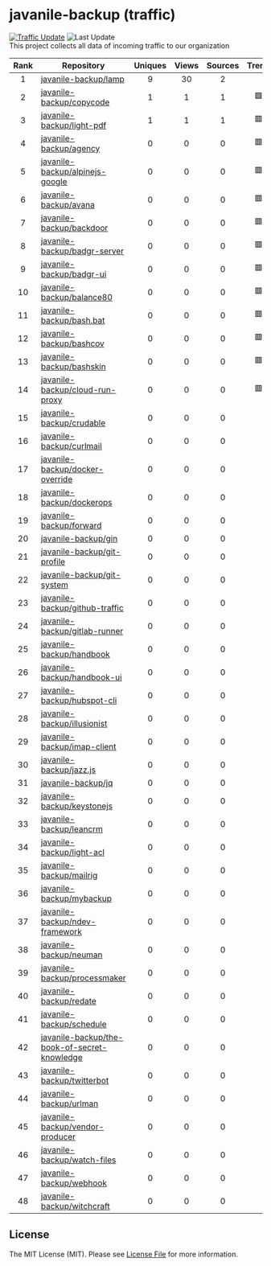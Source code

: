 # javanile-backup (traffic)
[![Traffic Update](https://github.com/javanile/github-traffic/actions/workflows/update.yml/badge.svg)](https://github.com/javanile/github-traffic/actions/workflows/update.yml)
![Last Update](https://img.shields.io/badge/Last%20Update-2024--10--13%2008%3A27%3A43%20UTC-blue)  
This project collects all data of incoming traffic to our organization  

| Rank | Repository | Uniques | Views | Sources | Trend |
|:----:|------------|:-----:|:-------:|:-------:|:-----:|
| 1 | [javanile-backup/lamp](https://github.com/javanile-backup/lamp) | 9 | 30 | 2 |  |
| 2 | [javanile-backup/copycode](https://github.com/javanile-backup/copycode) | 1 | 1 | 1 | 🟩 |
| 3 | [javanile-backup/light-pdf](https://github.com/javanile-backup/light-pdf) | 1 | 1 | 1 | 🟥 |
| 4 | [javanile-backup/agency](https://github.com/javanile-backup/agency) | 0 | 0 | 0 | 🟥 |
| 5 | [javanile-backup/alpinejs-google](https://github.com/javanile-backup/alpinejs-google) | 0 | 0 | 0 | 🟥 |
| 6 | [javanile-backup/avana](https://github.com/javanile-backup/avana) | 0 | 0 | 0 | 🟥 |
| 7 | [javanile-backup/backdoor](https://github.com/javanile-backup/backdoor) | 0 | 0 | 0 | 🟥 |
| 8 | [javanile-backup/badgr-server](https://github.com/javanile-backup/badgr-server) | 0 | 0 | 0 | 🟥 |
| 9 | [javanile-backup/badgr-ui](https://github.com/javanile-backup/badgr-ui) | 0 | 0 | 0 | 🟥 |
| 10 | [javanile-backup/balance80](https://github.com/javanile-backup/balance80) | 0 | 0 | 0 | 🟥 |
| 11 | [javanile-backup/bash.bat](https://github.com/javanile-backup/bash.bat) | 0 | 0 | 0 | 🟥 |
| 12 | [javanile-backup/bashcov](https://github.com/javanile-backup/bashcov) | 0 | 0 | 0 | 🟥 |
| 13 | [javanile-backup/bashskin](https://github.com/javanile-backup/bashskin) | 0 | 0 | 0 | 🟥 |
| 14 | [javanile-backup/cloud-run-proxy](https://github.com/javanile-backup/cloud-run-proxy) | 0 | 0 | 0 | 🟥 |
| 15 | [javanile-backup/crudable](https://github.com/javanile-backup/crudable) | 0 | 0 | 0 |  |
| 16 | [javanile-backup/curlmail](https://github.com/javanile-backup/curlmail) | 0 | 0 | 0 |  |
| 17 | [javanile-backup/docker-override](https://github.com/javanile-backup/docker-override) | 0 | 0 | 0 |  |
| 18 | [javanile-backup/dockerops](https://github.com/javanile-backup/dockerops) | 0 | 0 | 0 |  |
| 19 | [javanile-backup/forward](https://github.com/javanile-backup/forward) | 0 | 0 | 0 |  |
| 20 | [javanile-backup/gin](https://github.com/javanile-backup/gin) | 0 | 0 | 0 |  |
| 21 | [javanile-backup/git-profile](https://github.com/javanile-backup/git-profile) | 0 | 0 | 0 |  |
| 22 | [javanile-backup/git-system](https://github.com/javanile-backup/git-system) | 0 | 0 | 0 |  |
| 23 | [javanile-backup/github-traffic](https://github.com/javanile-backup/github-traffic) | 0 | 0 | 0 |  |
| 24 | [javanile-backup/gitlab-runner](https://github.com/javanile-backup/gitlab-runner) | 0 | 0 | 0 |  |
| 25 | [javanile-backup/handbook](https://github.com/javanile-backup/handbook) | 0 | 0 | 0 |  |
| 26 | [javanile-backup/handbook-ui](https://github.com/javanile-backup/handbook-ui) | 0 | 0 | 0 |  |
| 27 | [javanile-backup/hubspot-cli](https://github.com/javanile-backup/hubspot-cli) | 0 | 0 | 0 |  |
| 28 | [javanile-backup/illusionist](https://github.com/javanile-backup/illusionist) | 0 | 0 | 0 |  |
| 29 | [javanile-backup/imap-client](https://github.com/javanile-backup/imap-client) | 0 | 0 | 0 |  |
| 30 | [javanile-backup/jazz.js](https://github.com/javanile-backup/jazz.js) | 0 | 0 | 0 |  |
| 31 | [javanile-backup/jq](https://github.com/javanile-backup/jq) | 0 | 0 | 0 |  |
| 32 | [javanile-backup/keystonejs](https://github.com/javanile-backup/keystonejs) | 0 | 0 | 0 |  |
| 33 | [javanile-backup/leancrm](https://github.com/javanile-backup/leancrm) | 0 | 0 | 0 |  |
| 34 | [javanile-backup/light-acl](https://github.com/javanile-backup/light-acl) | 0 | 0 | 0 |  |
| 35 | [javanile-backup/mailrig](https://github.com/javanile-backup/mailrig) | 0 | 0 | 0 |  |
| 36 | [javanile-backup/mybackup](https://github.com/javanile-backup/mybackup) | 0 | 0 | 0 |  |
| 37 | [javanile-backup/ndev-framework](https://github.com/javanile-backup/ndev-framework) | 0 | 0 | 0 |  |
| 38 | [javanile-backup/neuman](https://github.com/javanile-backup/neuman) | 0 | 0 | 0 |  |
| 39 | [javanile-backup/processmaker](https://github.com/javanile-backup/processmaker) | 0 | 0 | 0 |  |
| 40 | [javanile-backup/redate](https://github.com/javanile-backup/redate) | 0 | 0 | 0 |  |
| 41 | [javanile-backup/schedule](https://github.com/javanile-backup/schedule) | 0 | 0 | 0 |  |
| 42 | [javanile-backup/the-book-of-secret-knowledge](https://github.com/javanile-backup/the-book-of-secret-knowledge) | 0 | 0 | 0 |  |
| 43 | [javanile-backup/twitterbot](https://github.com/javanile-backup/twitterbot) | 0 | 0 | 0 |  |
| 44 | [javanile-backup/urlman](https://github.com/javanile-backup/urlman) | 0 | 0 | 0 |  |
| 45 | [javanile-backup/vendor-producer](https://github.com/javanile-backup/vendor-producer) | 0 | 0 | 0 |  |
| 46 | [javanile-backup/watch-files](https://github.com/javanile-backup/watch-files) | 0 | 0 | 0 |  |
| 47 | [javanile-backup/webhook](https://github.com/javanile-backup/webhook) | 0 | 0 | 0 |  |
| 48 | [javanile-backup/witchcraft](https://github.com/javanile-backup/witchcraft) | 0 | 0 | 0 |  |
## License
The MIT License (MIT). Please see [License File](LICENSE) for more information.
